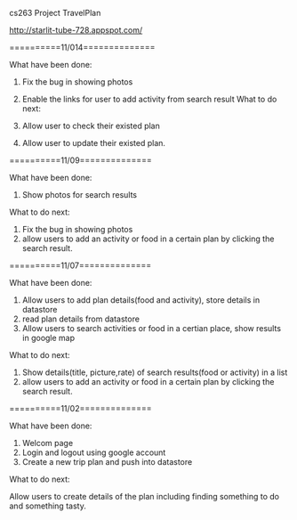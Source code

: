 cs263 Project  TravelPlan

http://starlit-tube-728.appspot.com/

==========11/014==============

What have been done:

1. Fix the bug in showing photos
2. Enable the links for user to add activity from search result
What to do next:

1. Allow user to check their existed plan
2. Allow user to update their existed plan.

==========11/09==============

What have been done:

1. Show photos for search results

What to do next:

1. Fix the bug in showing photos
2. allow users to add an activity or food in a certain plan by clicking the search result.

==========11/07==============

What have been done:

1. Allow users to add plan details(food and activity), store details in datastore
2. read plan details from datastore
3. Allow users to search activities or food in a certian place,  show results in google map

What to do next:

1. Show details(title, picture,rate) of search results(food or activity) in a list
2. allow users to add an activity or food in a certain plan by clicking the search result.



==========11/02==============

What have been done:

1. Welcom page
2. Login and logout using google account
3. Create a new trip plan and push into datastore 

What to do next:

Allow users to create details of the plan including finding something to do and something tasty.
